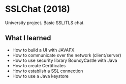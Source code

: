 # SSLChat (2018)

University project. Basic SSL/TLS chat.

## What I learned

* How to build a UI with JAVAFX
* How to communicate over the network (client/server)
* How to use security library BouncyCastle with Java
* How to create Certificates
* How to establish a SSL connection
* How to use a Java keystore
